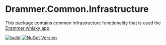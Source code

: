 # Drammer.Common.Infrastructure
This package contains common infrastructure functionality that is used the [Drammer whisky app](https://drammer.com).

[![build](https://github.com/Drammer-whisky-app/Drammer.Common.Infrastructure/actions/workflows/build.yml/badge.svg)](https://github.com/Drammer-whisky-app/Drammer.Common.Infrastructure/actions/workflows/build.yml)
[![NuGet Version](https://img.shields.io/nuget/v/Drammer.Common.Infrastructure)](https://www.nuget.org/packages/Drammer.Common.Infrastructure/)
